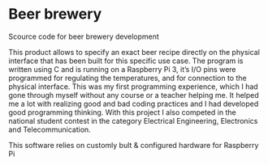 # Beer brewery

Scource code for beer brewery development

This product allows to specify an exact beer recipe directly on the physical interface that has been built for this specific use case. The program is written using C and is running on a Raspberry Pi 3, it’s I/O pins were programmed for regulating the temperatures, and for connection to the physical interface. This was my first programming experience, which I had gone through myself without any course or a teacher helping me. It helped me a lot with realizing good and bad coding practices and I had developed good programming thinking.
With this project I also competed in the national student contest in the category Electrical Engineering, Electronics and Telecommunication.

This software relies on customly bult & configured hardware for Raspberry Pi
